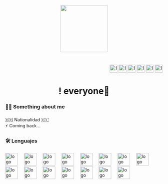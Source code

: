 <div align="center">
    <img height="150" src="https://media.discordapp.net/attachments/1353088681321304196/1353251069387603989/elnene.gif?ex=687be105&is=687a8f85&hm=170eb1449128ca0a44281d9d0db2aaf5fda9b7d72b2a1c75ae7de999eb941890&=&width=448&height=190" />
</div>

###

<br clear="both">

<div align="right">
<a href="https://youtube.com/@ilsWasHere"_blank">
  <img src="https://img.shields.io/static/v1?message=Youtube&logo=youtube&label=&color=FF0000&logoColor=white&labelColor=&style=for-the-badge" height="25" alt="logo de youtube" />
</a>

<a href="https://discord.gg/z5FwK5tUD9" target="_blank">
  <img src="https://img.shields.io/static/v1?message=Discord&logo=discord&label=&color=7289DA&logoColor=white&labelColor=&style=for-the-badge" height="25" alt="logo de discord" />
</a>
    <img src="https://img.shields.io/static/v1?message=Instagram&logo=instagram&label=&color=E4405F&logoColor=white&labelColor=&style=for-the-badge" height="25" alt="logo de instagram" />
    <img src="https://img.shields.io/static/v1?message=Visual%20Studio%20Marketplace&logo=visualstudio&label=&color=e2165e&logoColor=white&labelColor=&style=for-the-badge" height="25" alt="logo de visualstudio" />
    <img src="https://img.shields.io/static/v1?message=Twitch&logo=twitch&label=&color=9146FF&logoColor=white&labelColor=&style=for-the-badge" height="25" alt="logo de twitch" />
    <img src="https://img.shields.io/static/v1?message=Gmail&logo=gmail&label=&color=D14836&logoColor=white&labelColor=&style=for-the-badge" height="25" alt="logo de gmail" />
</div>

###

<h1 align="center">! everyone👋</h1>

###

<h3 align="left">👩‍💻 Something about me</h3>

###

<p align="left"> 🇩🇴 Nationalidad 🇨🇱 <br> ⚡ Coming back...</p>

###

<h3 align="left">🛠 Lenguajes </h3>

###

<div align="left">
    <img src="https://cdn.jsdelivr.net/gh/devicons/devicon/icons/c/c-original.svg" height="40" alt="logo de c" />
    <img width="12" />
    <img src="https://cdn.jsdelivr.net/gh/devicons/devicon/icons/cplusplus/cplusplus-original.svg" height="40" alt="logo de cplusplus" />
    <img width="12" />
    <img src="https://cdn.jsdelivr.net/gh/devicons/devicon/icons/csharp/csharp-original.svg" height="40" alt="logo de csharp" />
    <img width="12" />
    <img src="https://cdn.jsdelivr.net/gh/devicons/devicon/icons/dot-net/dot-net-plain-wordmark.svg" height="40" alt="logo de dot-net" />
    <img width="12" />
    <img src="https://cdn.jsdelivr.net/gh/devicons/devicon/icons/css3/css3-original.svg" height="40" alt="logo de css3" />
    <img width="12" />
    <img src="https://cdn.jsdelivr.net/gh/devicons/devicon/icons/html5/html5-original.svg" height="40" alt="logo de html5" />
    <img width="12" />
    <img src="https://cdn.jsdelivr.net/gh/devicons/devicon/icons/go/go-original.svg" height="40" alt="logo de go" />
    <img width="12" />
    <img src="https://cdn.jsdelivr.net/gh/devicons/devicon/icons/python/python-original.svg" height="40" alt="logo de python" />
    <img width="12" />
    <img src="https://cdn.jsdelivr.net/gh/devicons/devicon/icons/javascript/javascript-original.svg" height="40" alt="logo de javascript" />
    <img width="12" />
    <img src="https://cdn.jsdelivr.net/gh/devicons/devicon/icons/typescript/typescript-original.svg" height="40" alt="logo de typescript" />
    <img width="12" />
    <img src="https://cdn.jsdelivr.net/gh/devicons/devicon/icons/nodejs/nodejs-original.svg" height="40" alt="logo de nodejs" />
    <img width="12" />
    <img src="https://cdn.jsdelivr.net/gh/devicons/devicon/icons/react/react-original.svg" height="40" alt="logo de react" />
    <img width="12" />
    <img src="https://cdn.jsdelivr.net/gh/devicons/devicon/icons/apple/apple-original.svg" height="40" alt="logo de apple" />
    <img width="12" />
    <img src="https://cdn.jsdelivr.net/gh/devicons/devicon/icons/vscode/vscode-original.svg" height="40" alt="logo de vscode" />
    <img width="12" />
    <img src="https://cdn.jsdelivr.net/gh/devicons/devicon/icons/visualstudio/visualstudio-plain.svg" height="40" alt="logo de visualstudio" />
</div>
